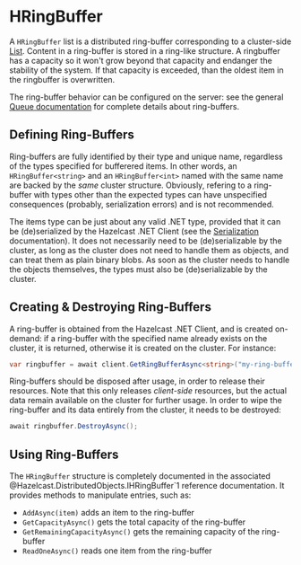 # HRingBuffer

A `HRingBuffer` list is a distributed ring-buffer corresponding to a cluster-side [List](https://docs.hazelcast.com/hazelcast/latest/data-structures/ringbuffer). Content in a ring-buffer is stored in a ring-like structure. A ringbuffer has a capacity so it won't grow beyond that capacity and endanger the stability of the system. If that capacity is exceeded, than the oldest item in the ringbuffer is overwritten.

The ring-buffer behavior can be configured on the server: see the general [Queue documentation](https://docs.hazelcast.com/hazelcast/latest/data-structures/ringbuffer) for complete details about ring-buffers.

## Defining Ring-Buffers

Ring-buffers are fully identified by their type and unique name, regardless of the types specified for bufferered items. In other words, an `HRingBuffer<string>` and an `HRingBuffer<int>` named with the same name are backed by the *same* cluster structure. Obviously, refering to a ring-buffer with types other than the expected types can have unspecified consequences (probably, serialization errors) and is not recommended.

The items type can be just about any valid .NET type, provided that it can be (de)serialized by the Hazelcast .NET Client (see the [Serialization](../serialization.md) documentation). It does not necessarily need to be (de)serializable by the cluster, as long as the cluster does not need to handle them as objects, and can treat them as plain binary blobs. As soon as the cluster needs to handle the objects themselves, the types must also be (de)serializable by the cluster.

## Creating & Destroying Ring-Buffers

A ring-buffer is obtained from the Hazelcast .NET Client, and is created on-demand: if a ring-buffer with the specified name already exists on the cluster, it is returned, otherwise it is created on the cluster. For instance:

```csharp
var ringbuffer = await client.GetRingBufferAsync<string>("my-ring-buffer");
```

Ring-buffers should be disposed after usage, in order to release their resources. Note that this only releases *client-side* resources, but the actual data remain available on the cluster for further usage. In order to wipe the ring-buffer and its data entirely from the cluster, it needs to be destroyed:

```csharp
await ringbuffer.DestroyAsync();
```

## Using Ring-Buffers

The `HRingBuffer` structure is completely documented in the associated @Hazelcast.DistributedObjects.IHRingBuffer`1 reference documentation. It provides methods to manipulate entries, such as:

* `AddAsync(item)` adds an item to the ring-buffer
* `GetCapacityAsync()` gets the total capacity of the ring-buffer
* `GetRemainingCapacityAsync()` gets the remaining capacity of the ring-buffer
* `ReadOneAsync()` reads one item from the ring-buffer

